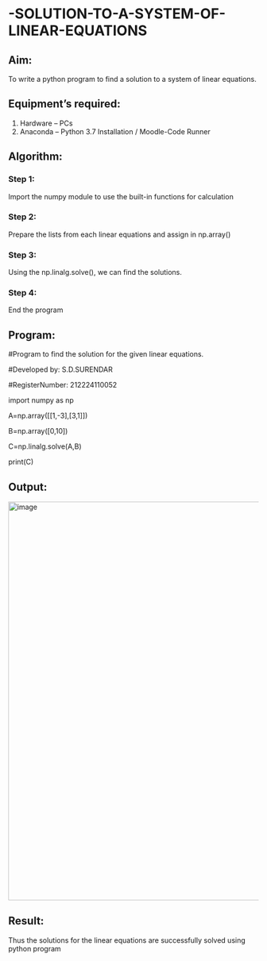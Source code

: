 # -SOLUTION-TO-A-SYSTEM-OF-LINEAR-EQUATIONS
## Aim:
To write a python program to find a solution to a system of linear equations.
## Equipment’s required:
1. 	Hardware – PCs
2. 	Anaconda – Python 3.7 Installation / Moodle-Code Runner
## Algorithm:
### Step 1: 
Import the numpy module to use the built-in functions for calculation
### Step 2: 
Prepare the lists from each linear equations and assign in np.array()
### Step 3: 
Using the np.linalg.solve(), we can find the solutions.
### Step 4: 
End the program
## Program:
#Program to find the solution for the given linear equations.

#Developed by: S.D.SURENDAR

#RegisterNumber: 212224110052

import numpy as np

A=np.array([[1,-3],[3,1]])

B=np.array([0,10])

C=np.linalg.solve(A,B)

print(C)

## Output:
<img width="1486" height="803" alt="image" src="https://github.com/user-attachments/assets/fdcc2ca8-d969-48ec-ae2b-b5f1da9c633f" />


## Result: 
Thus the solutions for the linear equations are successfully solved using python program

